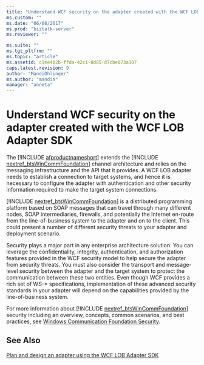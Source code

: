 ```yaml
---
title: "Understand WCF security on the adapter created with the WCF LOB Adapter SDK | Microsoft Docs"
ms.custom: ""
ms.date: "06/08/2017"
ms.prod: "biztalk-server"
ms.reviewer: ""

ms.suite: ""
ms.tgt_pltfrm: ""
ms.topic: "article"
ms.assetid: c1ee402b-ffda-42c1-8d85-d7cbe073a307
caps.latest.revision: 9
author: "MandiOhlinger"
ms.author: "mandia"
manager: "anneta"
---
```

# Understand WCF security on the adapter created with the WCF LOB Adapter SDK
The [!INCLUDE [afproductnameshort](../../includes/afproductnameshort-md.md)] extends the [!INCLUDE [nextref_btsWinCommFoundation](../../includes/nextref-btswincommfoundation-md.md)] channel architecture and relies on the messaging infrastructure and the API that it provides.  A WCF LOB adapter needs to establish a connection to target systems, and hence it is necessary to configure the adapter with authentication and other security information required to make the target system connections.  
  
 [!INCLUDE [nextref_btsWinCommFoundation](../../includes/nextref-btswincommfoundation-md.md)] is a distributed programming platform based on SOAP messages that can travel through many different nodes, SOAP intermediaries, firewalls, and potentially the Internet en-route from the line-of-business system to the adapter and on to the client. This could present a number of different security threats to your adapter and deployment scenario.  
  
 Security plays a major part in any enterprise architecture solution. You can leverage the confidentiality, integrity, authentication, and authorization features provided in the WCF security model to help secure the adapter from security threats. You must also consider the transport and message-level security between the adapter and the target system to protect the communication between these two entities. Even though WCF provides a rich set of WS-* specifications, implementation of these advanced security standards in your adapter will depend on the capabilities provided by the line-of-business system.  
  
 For more information about [!INCLUDE [nextref_btsWinCommFoundation](../../includes/nextref-btswincommfoundation-md.md)] security including an overview, concepts, common scenarios, and best practices, see [Windows Communication Foundation Security](https://msdn.microsoft.com/library/ms732362.aspx).
  
## See Also  
 [Plan and design an adapter using the WCF LOB Adapter SDK](../../adapters-and-accelerators/wcf-lob-adapter-sdk/plan-and-design-an-adapter-using-the-wcf-lob-adapter-sdk.md)